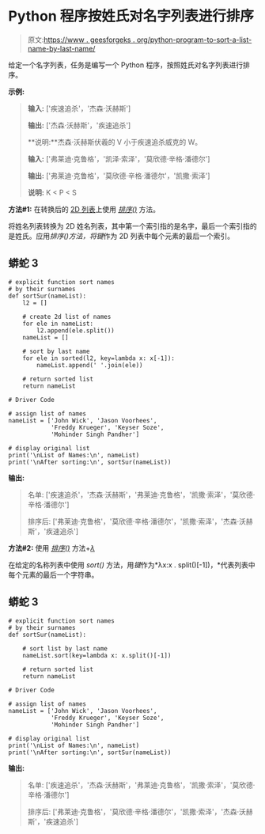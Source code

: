 # Python 程序按姓氏对名字列表进行排序

> 原文:[https://www . geesforgeks . org/python-program-to-sort-a-list-name-by-last-name/](https://www.geeksforgeeks.org/python-program-to-sort-a-list-of-names-by-last-name/)

给定一个名字列表，任务是编写一个 Python 程序，按照姓氏对名字列表进行排序。

**示例:**

> **输入:** ['疾速追杀'，'杰森·沃赫斯']
> 
> **输出:** ['杰森·沃赫斯'，'疾速追杀']
> 
> **说明:**杰森·沃赫斯伏羲的 V 小于疾速追杀威克的 W。
> 
> **输入:** ['弗莱迪·克鲁格'，'凯泽·索泽'，'莫欣德·辛格·潘德尔']
> 
> **输出:** ['弗莱迪·克鲁格'，'莫欣德·辛格·潘德尔'，'凯撒·索泽']
> 
> **说明:** K < P < S

**方法#1:** 在转换后的 [2D 列表](https://www.geeksforgeeks.org/python-using-2d-arrays-lists-the-right-way/)上使用 [*排序()*](https://www.geeksforgeeks.org/sorted-function-python/) 方法。

将姓名列表转换为 2D 姓名列表，其中第一个索引指的是名字，最后一个索引指的是姓氏。应用*排序()*方法，将*键*作为 2D 列表中每个元素的最后一个索引。

## 蟒蛇 3

```
# explicit function sort names
# by their surnames
def sortSur(nameList):
    l2 = []

    # create 2d list of names
    for ele in nameList:
        l2.append(ele.split())
    nameList = []

    # sort by last name
    for ele in sorted(l2, key=lambda x: x[-1]):
        nameList.append(' '.join(ele))

    # return sorted list
    return nameList

# Driver Code

# assign list of names
nameList = ['John Wick', 'Jason Voorhees',
            'Freddy Krueger', 'Keyser Soze',
            'Mohinder Singh Pandher']

# display original list
print('\nList of Names:\n', nameList)
print('\nAfter sorting:\n', sortSur(nameList))
```

**输出:**

> 名单:
> ['疾速追杀'，'杰森·沃赫斯'，'弗莱迪·克鲁格'，'凯撒·索泽'，'莫欣德·辛格·潘德尔']
> 
> 排序后:
> ['弗莱迪·克鲁格'，'莫欣德·辛格·潘德尔'，'凯撒·索泽'，'杰森·沃赫斯'，'疾速追杀']

**方法#2:** 使用 [*排序()*](https://www.geeksforgeeks.org/sort-in-python/) 方法+[*λ*](https://www.geeksforgeeks.org/python-lambda/)

在给定的名称列表中使用 *sort()* 方法，用*键*作为*λx:x . split()[-1])，*代表列表中每个元素的最后一个字符串。

## 蟒蛇 3

```
# explicit function sort names
# by their surnames
def sortSur(nameList):

    # sort list by last name
    nameList.sort(key=lambda x: x.split()[-1])

    # return sorted list
    return nameList

# Driver Code

# assign list of names
nameList = ['John Wick', 'Jason Voorhees',
            'Freddy Krueger', 'Keyser Soze',
            'Mohinder Singh Pandher']

# display original list
print('\nList of Names:\n', nameList)
print('\nAfter sorting:\n', sortSur(nameList))
```

**输出:**

> 名单:
> ['疾速追杀'，'杰森·沃赫斯'，'弗莱迪·克鲁格'，'凯撒·索泽'，'莫欣德·辛格·潘德尔']
> 
> 排序后:
> ['弗莱迪·克鲁格'，'莫欣德·辛格·潘德尔'，'凯撒·索泽'，'杰森·沃赫斯'，'疾速追杀']